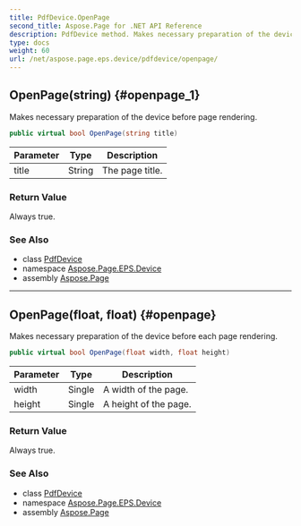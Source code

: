 ```yaml
---
title: PdfDevice.OpenPage
second_title: Aspose.Page for .NET API Reference
description: PdfDevice method. Makes necessary preparation of the device before page rendering
type: docs
weight: 60
url: /net/aspose.page.eps.device/pdfdevice/openpage/
---
```

## OpenPage(string) {#openpage_1}

Makes necessary preparation of the device before page rendering.

```csharp
public virtual bool OpenPage(string title)
```

| Parameter | Type | Description |
| --- | --- | --- |
| title | String | The page title. |

### Return Value

Always true.

### See Also

* class [PdfDevice](../)
* namespace [Aspose.Page.EPS.Device](../../pdfdevice/)
* assembly [Aspose.Page](../../../)

---

## OpenPage(float, float) {#openpage}

Makes necessary preparation of the device before each page rendering.

```csharp
public virtual bool OpenPage(float width, float height)
```

| Parameter | Type | Description |
| --- | --- | --- |
| width | Single | A width of the page. |
| height | Single | A height of the page. |

### Return Value

Always true.

### See Also

* class [PdfDevice](../)
* namespace [Aspose.Page.EPS.Device](../../pdfdevice/)
* assembly [Aspose.Page](../../../)


